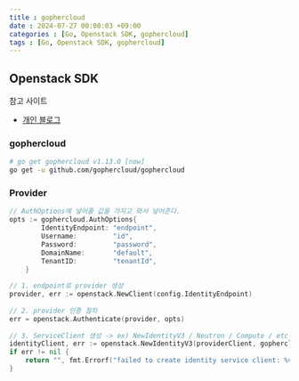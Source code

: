 ```yaml
---
title : gophercloud
date : 2024-07-27 00:00:03 +09:00
categories : [Go, Openstack SDK, gophercloud]
tags : [Go, Openstack SDK, gophercloud]
---
```


## Openstack SDK
참고 사이트
- [개인 블로그](https://hayz.tistory.com/entry/%EB%B2%88%EC%97%AD-Go-%EB%A5%BC-%EC%9C%84%ED%95%9C-OpenStack-SDK-%EC%82%AC%EC%9A%A9%EB%B2%95)

### gophercloud
```bash
# go get gophercloud v1.13.0 [now]
go get -u github.com/gophercloud/gophercloud
```

### Provider
```go
// AuthOptions에 넣어줄 값을 가지고 와서 넣어준다.
opts := gophercloud.AuthOptions{
		IdentityEndpoint: "endpoint",
		Username:         "id",
		Password:         "password",
		DomainName:       "default",
		TenantID:         "tenantId",
	}
	
// 1. endpoint로 provider 생성 
provider, err := openstack.NewClient(config.IdentityEndpoint)
	
// 2. provider 인증 절차
err = openstack.Authenticate(provider, opts)
	
// 3. ServiceClient 생성 -> ex) NewIdentityV3 / Neutron / Compute / etc ..
identityClient, err := openstack.NewIdentityV3(providerClient, gophercloud.EndpointOpts{})
if err != nil {
	return "", fmt.Errorf("failed to create identity service client: %v", err)
}
```